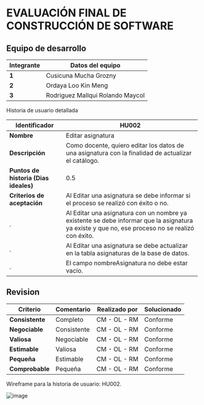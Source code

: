 # EVALUACIÓN FINAL DE CONSTRUCCIÓN DE SOFTWARE

## Equipo de desarrollo
Integrante | Datos del equipo
---|-----------------
**1** |  Cusicuna Mucha Grozny
**2** |  Ordaya Loo Kin Meng
**3** |  Rodriguez Mallqui Rolando Maycol

Historia de usuario detallada

Identificador|HU002
-------------|-------------
**Nombre**|Editar asignatura
**Descripción**|Como docente, quiero editar los datos de una asignatura con la finalidad de actualizar el catálogo.
**Puntos de historia (Dias ideales)**| 0.5
**Criterios de aceptación**| Al Editar una asignatura se debe informar si el proceso se realizó con éxito o no.
. |Al Editar una asignatura con un nombre ya existente se debe informar que la asignatura ya existe y que no, ese proceso no se realizó con éxito.
. |Al Editar una asignatura se debe actualizar en la tabla asignaturas de la base de datos.
. |El campo nombreAsignatura no debe estar vacío.

## Revision
Criterio | Comentario | Realizado por | Solucionado
---------|-----------|----------------|---------------- 
**Consistente** | Completo | CM - OL - RM | Conforme
**Negociable** | Consistente | CM - OL - RM | Conforme
**Valiosa** | Negociable | CM - OL - RM | Conforme
**Estimable** | Valiosa | CM - OL - RM | Conforme
**Pequeña** | Estimable | CM - OL - RM | Conforme
**Comprobable** | Pequeña | CM - OL - RM | Conforme

Wireframe para la historia de usuario: HU002.

![image](https://user-images.githubusercontent.com/91360243/177247775-d3602689-471c-4cd1-b62d-04a38ce11e9e.png)
